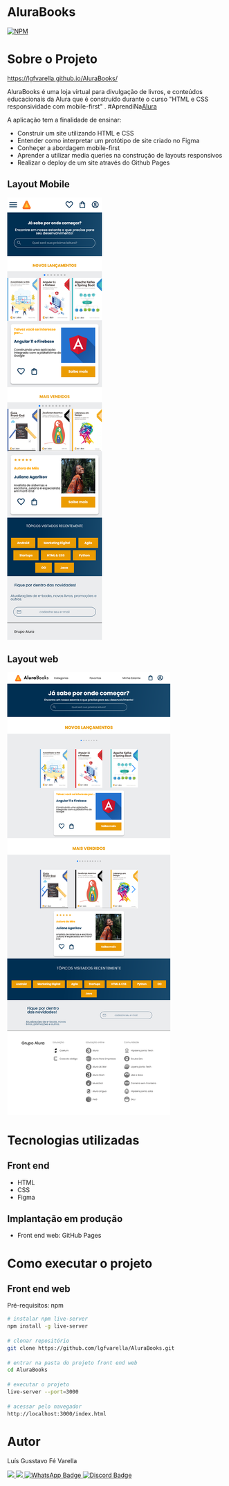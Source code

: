 # AluraBooks
[![NPM](https://img.shields.io/npm/l/react)](https://github.com/lgfvarella/AluraBooks/blob/main/LICENSE)

# Sobre o Projeto

https://lgfvarella.github.io/AluraBooks/

AluraBooks é uma loja virtual para divulgação de livros, e conteúdos educacionais da Alura que é construído durante o curso "HTML e CSS responsividade com mobile-first" . #AprendiNa[Alura](https://www.alura.com.br/curso-online-html-css-responsividade-mobile-first)

A aplicação tem a finalidade de ensinar:
- Construir um site utilizando HTML e CSS
- Entender como interpretar um protótipo de site criado no Figma
- Conheçer a abordagem mobile-first
- Aprender a utilizar media queries na construção de layouts responsivos
- Realizar o deploy de um site através do Github Pages

## Layout Mobile
![Web 1](https://github.com/lgfvarella/AluraBooks/blob/main/img/AluraBooksMobile.png)
## Layout web
![Web 1](https://github.com/lgfvarella/AluraBooks/blob/main/img/AluraBooks.png)

# Tecnologias utilizadas
## Front end
- HTML
- CSS
- Figma

## Implantação em produção
- Front end web: GitHub Pages

# Como executar o projeto
## Front end web
Pré-requisitos: npm

```bash
# instalar npm live-server
npm install -g live-server 

# clonar repositório
git clone https://github.com/lgfvarella/AluraBooks.git

# entrar na pasta do projeto front end web
cd AluraBooks

# executar o projeto
live-server --port=3000

# acessar pelo navegador
http://localhost:3000/index.html
```

# Autor

Luís Gusstavo Fé Varella

<a href = "mailto:lgfvarella@gmail.com" style="border-radius">
 <img src="https://img.shields.io/badge/Gmail-ff0000?logo=gmail&logoColor=white&style=for-the-badge&labelWidth=120">
</a>
<a href = "https://www.linkedin.com/in/lgvarelladevs/" style="border-radius">
 <img src="https://img.shields.io/badge/Linkedin-0000ff?logo=linkedin&logoColor=white&style=for-the-badge&labelWidth=120">
</a>
<a href="https://api.whatsapp.com/send?phone=55062996113999" target="_blank">
 <img src="https://img.shields.io/badge/WhatsApp-022c02?logo=whatsapp&logoColor=white&style=for-the-badge&labelWidth=120" alt="WhatsApp Badge">
</a>
<a href="https://discord.gg/er2hR9BU" target="_blank">
 <img src="https://img.shields.io/badge/Discord-40128b?logo=discord&logoColor=white&style=for-the-badge&labelWidth=120" alt="Discord Badge">
</a>

